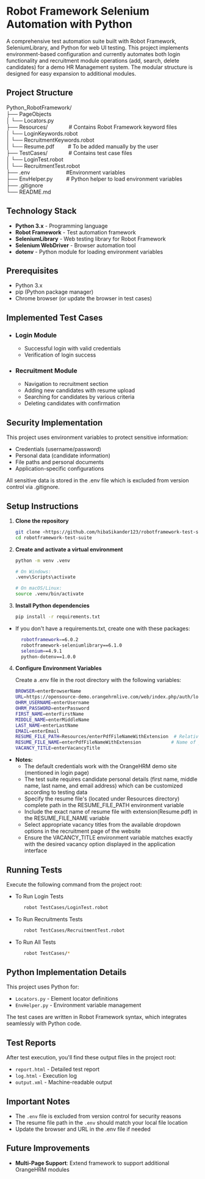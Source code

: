 # Robot Framework Selenium Automation with Python

A comprehensive test automation suite built with Robot Framework, SeleniumLibrary, and Python for web UI testing. This project implements environment-based configuration and currently automates both login functionality and recruitment module operations (add, search, delete candidates) for a demo HR Management system. The modular structure is designed for easy expansion to additional modules.

## Project Structure

Python_RobotFramework/ \
├── PageObjects \
│ └── Locators.py \
├── Resources/     &nbsp;&nbsp;&nbsp;&nbsp;&nbsp;&nbsp;&nbsp;&nbsp;&nbsp;&nbsp;&nbsp;&nbsp; # Contains Robot Framework keyword files \
│ └── LoginKeywords.robot \
│ └── RecruitmentKeywords.robot \
│ └── Resume.pdf &nbsp;&nbsp;&nbsp;&nbsp;&nbsp;&nbsp;&nbsp; # To be added manually by the user\
├── TestCases/ &nbsp;&nbsp;&nbsp;&nbsp;&nbsp;&nbsp;&nbsp;&nbsp;&nbsp;&nbsp;&nbsp;&nbsp;&nbsp;# Contains test case files \
│ └── LoginTest.robot \
│ └── RecruitmentTest.robot \
├── .env &nbsp;&nbsp;&nbsp;&nbsp;&nbsp;&nbsp;&nbsp;&nbsp;&nbsp;&nbsp;&nbsp;&nbsp;&nbsp;&nbsp;&nbsp;&nbsp;&nbsp;&nbsp;&nbsp;&nbsp;&nbsp;&nbsp;&nbsp;#Environment variables \
├── EnvHelper.py &nbsp;&nbsp;&nbsp;&nbsp;&nbsp;&nbsp;&nbsp; # Python helper to load environment variables \
├── .gitignore &nbsp;&nbsp;&nbsp;&nbsp;&nbsp;&nbsp;&nbsp;\
└── README.md

## Technology Stack

- **Python 3.x** - Programming language
- **Robot Framework** - Test automation framework
- **SeleniumLibrary** - Web testing library for Robot Framework
- **Selenium WebDriver** - Browser automation tool
- **dotenv** - Python module for loading environment variables

## Prerequisites

- Python 3.x
- pip (Python package manager)
- Chrome browser (or update the browser in test cases)

## Implemented Test Cases
* ### Login Module
  * Successful login with valid credentials 
  * Verification of login success
* ### Recruitment Module
  * Navigation to recruitment section 
  * Adding new candidates with resume upload 
  * Searching for candidates by various criteria 
  * Deleting candidates with confirmation

## Security Implementation
This project uses environment variables to protect sensitive information:

* Credentials (username/password)
* Personal data (candidate information)
* File paths and personal documents 
* Application-specific configurations

All sensitive data is stored in the .env file which is excluded from version control via .gitignore.


## Setup Instructions

1. **Clone the repository**
   ```bash
   git clone <https://github.com/hibaSikander123/robotframework-test-suite.git>
   cd robotframework-test-suite

2. **Create and activate a virtual environment**
   ```bash
   python -m venv .venv 
   
   # On Windows:
   .venv\Scripts\activate
   
   # On macOS/Linux:
   source .venv/bin/activate

3. **Install Python dependencies**
   ```bash
   pip install -r requirements.txt
   
* If you don't have a requirements.txt, create one with these packages:
  ```bash
    robotframework==6.0.2
    robotframework-seleniumlibrary==6.1.0
    selenium==4.9.1
    python-dotenv==1.0.0
4. **Configure Environment Variables**

    Create a .env file in the root directory with the following variables:
   ```bash
   BROWSER=enterBrowserName
   URL=https://opensource-demo.orangehrmlive.com/web/index.php/auth/login
   OHRM_USERNAME=enterUsername
   OHRM_PASSWORD=enterPassword
   FIRST_NAME=enterFirstName
   MIDDLE_NAME=enterMiddleName
   LAST_NAME=enterLastName
   EMAIL=enterEmail
   RESUME_FILE_PATH=Resources/enterPdfFileNameWithExtension  # Relative path to your resume file
   RESUME_FILE_NAME=enterPdfFileNameWithExtension           # Name of your resume file
   VACANCY_TITLE=enterVacancyTitle
   
* **Notes:**
  * The default credentials work with the OrangeHRM demo site (mentioned in login page)
  * The test suite requires candidate personal details (first name, middle name, last name, and email address) which can be customized according to testing data 
  * Specify the resume file's (located under Resources directory) complete path in the RESUME_FILE_PATH environment variable 
  * Include the exact name of resume file with extension(Resume.pdf) in the RESUME_FILE_NAME variable
  * Select appropriate vacancy titles from the available dropdown options in the recruitment page of the website
  * Ensure the VACANCY_TITLE environment variable matches exactly with the desired vacancy option displayed in the application interface

## Running Tests
Execute the following command from the project root:
* To Run Login Tests
    ```bash
       robot TestCases/LoginTest.robot
    ```
* To Run Recruitments Tests
    ```bash
       robot TestCases/RecruitmentTest.robot
    ```
* To Run All Tests
  ```bash
     robot TestCases/*
  ```

## Python Implementation Details
This project uses Python for:

* ``Locators.py`` - Element locator definitions
* ``EnvHelper.py`` - Environment variable management 

The test cases are written in Robot Framework syntax, which integrates seamlessly with Python code.

## Test Reports
After test execution, you'll find these output files in the project root:
* ``report.html`` - Detailed test report 
* ``log.html`` - Execution log 
* ``output.xml`` - Machine-readable output

## Important Notes
* The ``.env`` file is excluded from version control for security reasons 
* The resume file path in the ``.env`` should match your local file location 
* Update the browser and URL in the .env file if needed

## Future Improvements

- **Multi-Page Support**: Extend framework to support additional OrangeHRM modules
